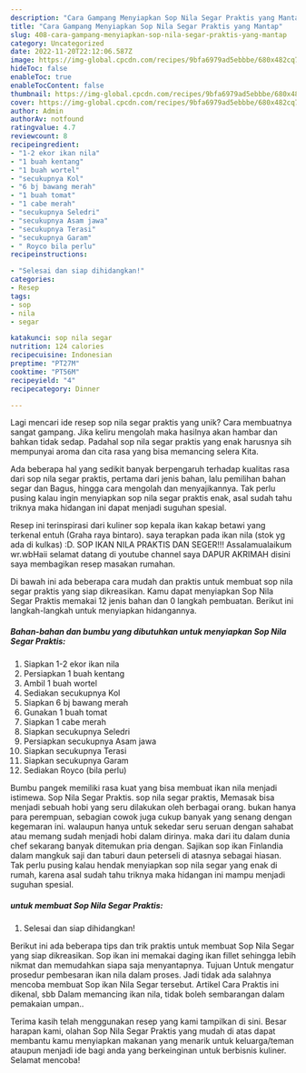 ```yaml
---
description: "Cara Gampang Menyiapkan Sop Nila Segar Praktis yang Mantap"
title: "Cara Gampang Menyiapkan Sop Nila Segar Praktis yang Mantap"
slug: 408-cara-gampang-menyiapkan-sop-nila-segar-praktis-yang-mantap
category: Uncategorized
date: 2022-11-20T22:12:06.587Z
image: https://img-global.cpcdn.com/recipes/9bfa6979ad5ebbbe/680x482cq70/sop-nila-segar-praktis-foto-resep-utama.jpg
hideToc: false
enableToc: true
enableTocContent: false
thumbnail: https://img-global.cpcdn.com/recipes/9bfa6979ad5ebbbe/680x482cq70/sop-nila-segar-praktis-foto-resep-utama.jpg
cover: https://img-global.cpcdn.com/recipes/9bfa6979ad5ebbbe/680x482cq70/sop-nila-segar-praktis-foto-resep-utama.jpg
author: Admin
authorAv: notfound
ratingvalue: 4.7
reviewcount: 8
recipeingredient:
- "1-2 ekor ikan nila"
- "1 buah kentang"
- "1 buah wortel"
- "secukupnya Kol"
- "6 bj bawang merah"
- "1 buah tomat"
- "1 cabe merah"
- "secukupnya Seledri"
- "secukupnya Asam jawa"
- "secukupnya Terasi"
- "secukupnya Garam"
- " Royco bila perlu"
recipeinstructions:

- "Selesai dan siap dihidangkan!"
categories:
- Resep
tags:
- sop
- nila
- segar

katakunci: sop nila segar 
nutrition: 124 calories
recipecuisine: Indonesian
preptime: "PT27M"
cooktime: "PT56M"
recipeyield: "4"
recipecategory: Dinner

---
```





Lagi mencari ide resep sop nila segar praktis yang unik? Cara membuatnya sangat gampang. Jika keliru mengolah maka hasilnya akan hambar dan bahkan tidak sedap. Padahal sop nila segar praktis yang enak harusnya sih mempunyai aroma dan cita rasa yang bisa memancing selera Kita.





Ada beberapa hal yang sedikit banyak berpengaruh terhadap kualitas rasa dari sop nila segar praktis, pertama dari jenis bahan, lalu pemilihan bahan segar dan Bagus, hingga cara mengolah dan menyajikannya. Tak perlu pusing kalau ingin menyiapkan sop nila segar praktis enak,      asal sudah tahu triknya maka hidangan ini dapat menjadi suguhan spesial.














Resep ini terinspirasi dari kuliner sop kepala ikan kakap betawi yang terkenal entuh (Graha raya bintaro). saya terapkan pada ikan nila (stok yg ada di kulkas) :D. SOP IKAN NILA PRAKTIS DAN SEGER!!! Assalamualaikum wr.wbHaii selamat datang di youtube channel saya DAPUR AKRIMAH disini saya membagikan resep masakan rumahan.






Di bawah ini ada beberapa cara mudah dan praktis untuk membuat sop nila segar praktis yang siap dikreasikan. Kamu dapat menyiapkan Sop Nila Segar Praktis memakai 12 jenis bahan dan 0 langkah pembuatan. Berikut ini langkah-langkah untuk menyiapkan hidangannya.

<!--inarticleads1-->

##### Bahan-bahan dan bumbu yang dibutuhkan untuk menyiapkan Sop Nila Segar Praktis:

1. Siapkan 1-2 ekor ikan nila
1. Persiapkan 1 buah kentang
1. Ambil 1 buah wortel
1. Sediakan secukupnya Kol
1. Siapkan 6 bj bawang merah
1. Gunakan 1 buah tomat
1. Siapkan 1 cabe merah
1. Siapkan secukupnya Seledri
1. Persiapkan secukupnya Asam jawa
1. Siapkan secukupnya Terasi
1. Siapkan secukupnya Garam
1. Sediakan  Royco (bila perlu)


Bumbu pangek memiliki rasa kuat yang bisa membuat ikan nila menjadi istimewa. Sop Nila Segar Praktis. sop nila segar praktis, Memasak bisa menjadi sebuah hobi yang seru dilakukan oleh berbagai orang. bukan hanya para perempuan, sebagian cowok juga cukup banyak yang senang dengan kegemaran ini. walaupun hanya untuk sekedar seru seruan dengan sahabat atau memang sudah menjadi hobi dalam dirinya. maka dari itu dalam dunia chef sekarang banyak ditemukan pria dengan. Sajikan sop ikan Finlandia dalam mangkuk saji dan taburi daun peterseli di atasnya sebagai hiasan. Tak perlu pusing kalau hendak menyiapkan sop nila segar yang enak di rumah, karena asal sudah tahu triknya maka hidangan ini mampu menjadi suguhan spesial. 

<!--inarticleads2-->

#####  untuk membuat Sop Nila Segar Praktis:


1. Selesai dan siap dihidangkan!

Berikut ini ada beberapa tips dan trik praktis untuk membuat Sop Nila Segar yang siap dikreasikan. Sop ikan ini memakai daging ikan fillet sehingga lebih nikmat dan memudahkan siapa saja menyantapnya. Tujuan Untuk mengatur prosedur pembesaran ikan nila dalam proses. Jadi tidak ada salahnya mencoba membuat Sop ikan Nila Segar tersebut. Artikel Cara Praktis ini dikenal, sbb Dalam memancing ikan nila, tidak boleh sembarangan dalam pemakaian umpan.. 

Terima kasih telah menggunakan resep yang kami tampilkan di sini. Besar harapan kami, olahan Sop Nila Segar Praktis yang mudah di atas dapat membantu kamu menyiapkan makanan yang menarik untuk keluarga/teman ataupun menjadi ide bagi anda yang berkeinginan untuk berbisnis kuliner. Selamat mencoba!
